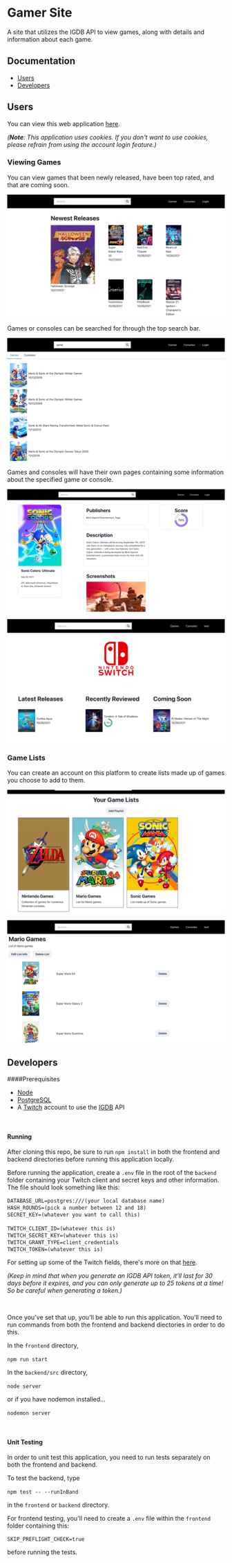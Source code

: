 # Gamer Site


A site that utilizes the IGDB API to view games, along with details and information about each game.


## Documentation

* [Users](#users)
* [Developers](#developers)


## Users

You can view this web application [here](https://gamer-site.herokuapp.com/).

_(**Note**: This application uses cookies. If you don't want to use cookies, please refrain from using the account login feature.)_


### Viewing Games

You can view games that been newly released, have been top rated, and that are coming soon.

![Home Page](doc-images/home.png)

Games or consoles can be searched for through the top search bar.

![Search Results](doc-images/search.png)

Games and consoles will have their own pages containing some information about the specified game or console.

![Game](doc-images/game.png)

![Console](doc-images/console.png)

### Game Lists

You can create an account on this platform to create lists made up of games you choose to add to them.

![Lists](doc-images/lists.png)

![List](doc-images/list.png)


## Developers

####Prerequisites
* [Node](https://nodejs.org/en/download/)
* [PostgreSQL](https://www.postgresql.org/download/)
* A [Twitch](https://www.twitch.tv/) account to use the [IGDB](https://www.igdb.com/discover) API

<br>

#### Running

After cloning this repo, be sure to run `npm install` in both the frontend and backend directories before running this application locally.


Before running the application, create a `.env` file in the root of the `backend` folder containing your Twitch client and secret keys and other information. The file should look something like this:

```
DATABASE_URL=postgres:///(your local database name)
HASH_ROUNDS=(pick a number between 12 and 18)
SECRET_KEY=(whatever you want to call this)

TWITCH_CLIENT_ID=(whatever this is)
TWITCH_SECRET_KEY=(whatever this is)
TWITCH_GRANT_TYPE=client_credentials
TWITCH_TOKEN=(whatever this is)

```

For setting up some of the Twitch fields, there's more on that [here](https://api-docs.igdb.com/#account-creation). 

_(Keep in mind that when you generate an IGDB API token, it'll last for 30 days before it expires, and you can only generate up to 25 tokens at a time! So be careful when generating a token.)_

<br>

Once you've set that up, you'll be able to run this application. You'll need to run commands from both the frontend and backend diectories in order to do this.

In the `frontend` directory,

```npm run start```


In the `backend/src` directory,

```node server```

or if you have nodemon installed...

```nodemon server```

<br>

#### Unit Testing

In order to unit test this application, you need to run tests separately on both the frontend and backend.

To test the backend, type

```npm test -- --runInBand```

in the `frontend` or `backend` directory.

For frontend testing, you'll need to create a `.env` file within the `frontend` folder containing this:

```
SKIP_PREFLIGHT_CHECK=true
```

before running the tests.


